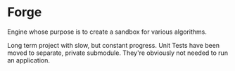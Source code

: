 # Forge

Engine whose purpose is to create a sandbox for various algorithms.

Long term project with slow, but constant progress.
Unit Tests have been moved to separate, private submodule. They're obviously not needed to run an application.

